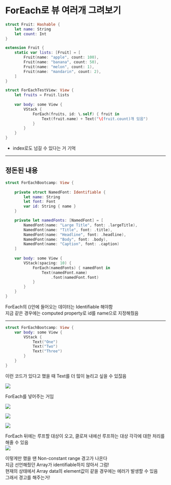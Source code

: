 # ForEach로 뷰 여러개 그려보기

```swift
struct Fruit: Hashable {
    let name: String
    let count: Int
}

extension Fruit {
    static var lists: [Fruit] = [
        Fruit(name: "apple", count: 100),
        Fruit(name: "banana", count: 50),
        Fruit(name: "melon", count: 1),
        Fruit(name: "mandarin", count: 2),
    ]
}

struct ForEachTestView: View {
    let fruits = Fruit.lists
    
    var body: some View {
        VStack {
            ForEach(fruits, id: \.self) { fruit in
                Text(fruit.name) + Text("\(fruit.count)개 있음")
            }
        }
    }
}
```


- index로도 넘길 수 있다는 거 기억

___

## 정돈된 내용


```swift
struct ForEachBootcamp: View {
    
    private struct NamedFont: Identifiable {
        let name: String
        let font: Font
        var id: String { name }
    }

    private let namedFonts: [NamedFont] = [
        NamedFont(name: "Large Title", font: .largeTitle),
        NamedFont(name: "Title", font: .title),
        NamedFont(name: "Headline", font: .headline),
        NamedFont(name: "Body", font: .body),
        NamedFont(name: "Caption", font: .caption)
    ]
    
    var body: some View {
        VStack(spacing: 10) {
            ForEach(namedFonts) { namedFont in
                Text(namedFont.name)
                    .font(namedFont.font)
            }
        }
    }    
}
```

ForEach의 ()안에 들어오는 데이터는 Identifiable 해야함  
지금 같은 경우에는 computed property로 id를 name으로 지정해줬음  

___

```swift
struct ForEachBootcamp: View {
    var body: some View {
        VStack {
            Text("One")
            Text("Two")
            Text("Three")
        }
    }
}
```
이런 코드가 있다고 했을 때 Text를 더 많이 늘리고 싶을 수 있잖음

![](https://velog.velcdn.com/images/woojusm/post/5b311175-dd36-45d2-9aba-d9eec5b34ec6/image.png)

ForEach를 넣어주는 거임  

![](https://velog.velcdn.com/images/woojusm/post/a19ad2fb-9128-4b4a-96fa-dbecb05534cf/image.png)

![](https://velog.velcdn.com/images/woojusm/post/368f2fa8-0d5b-48c5-82f5-e659bb05840a/image.png)

![](https://velog.velcdn.com/images/woojusm/post/cb109879-7ed5-4cd7-92a8-528dc32efc32/image.png)

ForEach 뒤에는 루프할 대상이 오고, 클로져 내에선 루프하는 대상 각각에 대한 처리를 해줄 수 있음  
![](https://velog.velcdn.com/images/woojusm/post/bca107b4-2e1a-408a-95b8-3ff8ab7862a2/image.png)

이렇게만 했을 땐 Non-constant range 경고가 나온다  
지금 선언해줬던 Array가 identifiable하지 않아서 그럼!  
현재의 상태에서 Array data의 element값이 같을 경우에는 에러가 발생할 수 있음    
그래서 경고를 해주는거!
